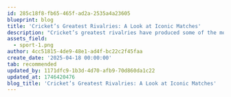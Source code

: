 ```yaml
---
id: 285c18f8-fb65-465f-ad2a-2535a4a23605
blueprint: blog
title: 'Cricket’s Greatest Rivalries: A Look at Iconic Matches'
description: "Cricket’s greatest rivalries have produced some of the most thrilling matches in the sport's history. From the intense Ashes battles between England and Australia to the fierce India-Pakistan clashes, these encounters are defined by their high stakes and passionate fans. Iconic matches often feature dramatic turns, memorable performances, and historic moments that cement their place in cricket lore. The rivalries are not just about the teams but also the deep-seated national pride and fierce competition they represent. Each match adds a new chapter to the rich tapestry of cricket's storied rivalries."
assets_field:
  - sport-1.png
author: 4cc51815-4de9-48e1-ad4f-bc22c2f45faa
create_date: '2025-04-18 00:00:00'
tab: recommended
updated_by: 1171dfc9-1b3d-4d70-afb9-70d860da1c22
updated_at: 1746420476
blog_title: 'Cricket’s Greatest Rivalries: A Look at Iconic Matches'
---
```


